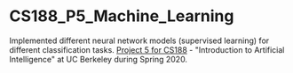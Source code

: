 # CS188_P5_Machine_Learning
Implemented different neural network models (supervised learning) for different classification tasks. [Project 5 for CS188](http://inst.eecs.berkeley.edu/~cs188/sp20/project5/) - "Introduction to Artificial Intelligence" at UC Berkeley during Spring 2020.
